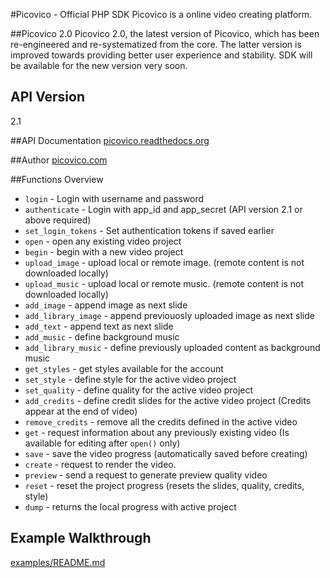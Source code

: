 #Picovico - Official PHP SDK
Picovico is a online video creating platform.

##Picovico 2.0
Picovico 2.0, the latest version of Picovico, which has been re-engineered and re-systematized from the core. The latter version is improved towards providing better user experience and stability. SDK will be available for the new version very soon.

## API Version
2.1

##API Documentation
[picovico.readthedocs.org](http://picovico.readthedocs.org)

##Author
[picovico.com](http://picovico.com/)

##Functions Overview
* `login` - Login with username and password
* `authenticate` - Login with app_id and app_secret (API version 2.1 or above required)
* `set_login_tokens` - Set authentication tokens if saved earlier
* `open` - open any existing video project
* `begin` - begin with a new video project
* `upload_image` - upload local or remote image. (remote content is not downloaded locally)
* `upload_music` - upload local or remote music. (remote content is not downloaded locally)
* `add_image` - append image as next slide
* `add_library_image` - append previouosly uploaded image as next slide
* `add_text` - append text as next slide
* `add_music` - define background music
* `add_library_music` - define previously uploaded content as background music
* `get_styles` - get styles available for the account
* `set_style` - define style for the active video project
* `set_quality` - define quality for the active video project
* `add_credits` - define credit slides for the active video project (Credits appear at the end of video)
* `remove_credits` - remove all the credits defined in the active video
* `get` - request information about any previously existing video (Is available for editing after `open()` only)
* `save` - save the video progress (automatically saved before creating)
* `create` - request to render the video.
* `preview` - send a request to generate preview quality video
* `reset` - reset the project progress (resets the slides, quality, credits, style)
* `dump` - returns the local progress with active project

## Example Walkthrough
[examples/README.md](examples/README.md)
